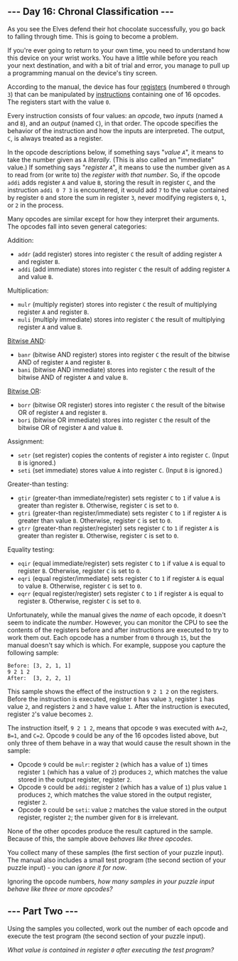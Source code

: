 ## --- Day 16: Chronal Classification ---

As you see the Elves defend their hot chocolate successfully, you go back to falling through time. This is going to become a problem.

If you're ever going to return to your own time, you need to understand how this device on your wrist works. You have a little while before you reach your next destination, and with a bit of trial and error, you manage to pull up a programming manual on the device's tiny screen.

According to the manual, the device has four [registers](https://en.wikipedia.org/wiki/Hardware_register) (numbered `0` through `3`) that can be manipulated by [instructions](https://en.wikipedia.org/wiki/Instruction_set_architecture#Instructions) containing one of 16 opcodes. The registers start with the value `0`.

Every instruction consists of four values: an _opcode_, two _inputs_ (named `A` and `B`), and an _output_ (named `C`), in that order. The opcode specifies the behavior of the instruction and how the inputs are interpreted. The output, `C`, is always treated as a register.

In the opcode descriptions below, if something says "_value `A`_", it means to take the number given as `A` _literally_. (This is also called an "immediate" value.) If something says "_register `A`_", it means to use the number given as `A` to read from (or write to) the _register with that number_. So, if the opcode `addi` adds register `A` and value `B`, storing the result in register `C`, and the instruction `addi 0 7 3` is encountered, it would add `7` to the value contained by register `0` and store the sum in register `3`, never modifying registers `0`, `1`, or `2` in the process.

Many opcodes are similar except for how they interpret their arguments. The opcodes fall into seven general categories:

Addition:

*   `addr` (add register) stores into register `C` the result of adding register `A` and register `B`.
*   `addi` (add immediate) stores into register `C` the result of adding register `A` and value `B`.

Multiplication:

*   `mulr` (multiply register) stores into register `C` the result of multiplying register `A` and register `B`.
*   `muli` (multiply immediate) stores into register `C` the result of multiplying register `A` and value `B`.

[Bitwise AND](https://en.wikipedia.org/wiki/Bitwise_AND):

*   `banr` (bitwise AND register) stores into register `C` the result of the bitwise AND of register `A` and register `B`.
*   `bani` (bitwise AND immediate) stores into register `C` the result of the bitwise AND of register `A` and value `B`.

[Bitwise OR](https://en.wikipedia.org/wiki/Bitwise_OR):

*   `borr` (bitwise OR register) stores into register `C` the result of the bitwise OR of register `A` and register `B`.
*   `bori` (bitwise OR immediate) stores into register `C` the result of the bitwise OR of register `A` and value `B`.

Assignment:

*   `setr` (set register) copies the contents of register `A` into register `C`. (Input `B` is ignored.)
*   `seti` (set immediate) stores value `A` into register `C`. (Input `B` is ignored.)

Greater-than testing:

*   `gtir` (greater-than immediate/register) sets register `C` to `1` if value `A` is greater than register `B`. Otherwise, register `C` is set to `0`.
*   `gtri` (greater-than register/immediate) sets register `C` to `1` if register `A` is greater than value `B`. Otherwise, register `C` is set to `0`.
*   `gtrr` (greater-than register/register) sets register `C` to `1` if register `A` is greater than register `B`. Otherwise, register `C` is set to `0`.

Equality testing:

*   `eqir` (equal immediate/register) sets register `C` to `1` if value `A` is equal to register `B`. Otherwise, register `C` is set to `0`.
*   `eqri` (equal register/immediate) sets register `C` to `1` if register `A` is equal to value `B`. Otherwise, register `C` is set to `0`.
*   `eqrr` (equal register/register) sets register `C` to `1` if register `A` is equal to register `B`. Otherwise, register `C` is set to `0`.

Unfortunately, while the manual gives the _name_ of each opcode, it doesn't seem to indicate the _number_. However, you can monitor the CPU to see the contents of the registers before and after instructions are executed to try to work them out. Each opcode has a number from `0` through `15`, but the manual doesn't say which is which. For example, suppose you capture the following sample:

    Before: [3, 2, 1, 1]
    9 2 1 2
    After:  [3, 2, 2, 1]
    

This sample shows the effect of the instruction `9 2 1 2` on the registers. Before the instruction is executed, register `0` has value `3`, register `1` has value `2`, and registers `2` and `3` have value `1`. After the instruction is executed, register `2`'s value becomes `2`.

The instruction itself, `9 2 1 2`, means that opcode `9` was executed with `A=2`, `B=1`, and `C=2`. Opcode `9` could be any of the 16 opcodes listed above, but only three of them behave in a way that would cause the result shown in the sample:

*   Opcode `9` could be `mulr`: register `2` (which has a value of `1`) times register `1` (which has a value of `2`) produces `2`, which matches the value stored in the output register, register `2`.
*   Opcode `9` could be `addi`: register `2` (which has a value of `1`) plus value `1` produces `2`, which matches the value stored in the output register, register `2`.
*   Opcode `9` could be `seti`: value `2` matches the value stored in the output register, register `2`; the number given for `B` is irrelevant.

None of the other opcodes produce the result captured in the sample. Because of this, the sample above _behaves like three opcodes_.

You collect many of these samples (the first section of your puzzle input). The manual also includes a small test program (the second section of your puzzle input) - you can _ignore it for now_.

Ignoring the opcode numbers, _how many samples in your puzzle input behave like three or more opcodes?_

## --- Part Two ---

Using the samples you collected, <span title="This is one of my favorite puzzles.">work out the number of each opcode</span> and execute the test program (the second section of your puzzle input).

_What value is contained in register `0` after executing the test program?_